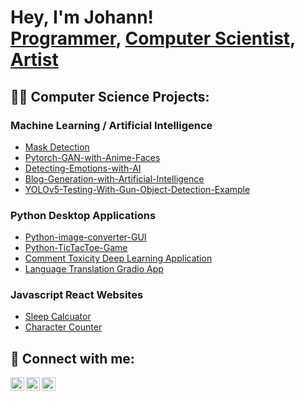 <h1>Hey, I'm Johann! <br/><a href="https://github.com/theonejohann">Programmer</a>, <a href="https://www.linkedin.com/in/johann-pineda-97992a235/">Computer Scientist</a>, <a href="https://www.instagram.com/theoneandonlyjohann/">Artist</a> </h1>

<h2>👨‍💻 Computer Science Projects:</h2>

### Machine Learning / Artificial Intelligence
* [Mask Detection](https://github.com/theonejohann/Mask-Detection)
* [Pytorch-GAN-with-Anime-Faces](https://github.com/theonejohann/Pytorch-GAN-with-Anime-Faces)
* [Detecting-Emotions-with-AI](https://github.com/theonejohann/Detecting-Emotions-with-AI)
* [Blog-Generation-with-Artificial-Intelligence](https://github.com/theonejohann/Blog-Generation-with-Artificial-Intelligence)
* [YOLOv5-Testing-With-Gun-Object-Detection-Example](https://github.com/theonejohann/YOLOv5-Testing-With-Gun-Object-Detection-Example)

### Python Desktop Applications
* [Python-image-converter-GUI](https://github.com/theonejohann/Python-image-converter-GUI)
* [Python-TicTacToe-Game](https://github.com/theonejohann/Python-TicTacToe-Game)
* [Comment Toxicity Deep Learning Application](https://github.com/theonejohann/Comment-Toxicity-DL-Model)
* [Language Translation Gradio App](https://github.com/theonejohann/Language-Translation-Jupyter-Notebook)

### Javascript React Websites
* [Sleep Calcuator](https://github.com/theonejohann/sleep-calc)
* [Character Counter](https://github.com/theonejohann/Minimalist-Character-Counter)


<h2> 🤳 Connect with me:</h2>

[<img align="left" alt="Johann | LinkedIn" width="22px" src="https://cdn.jsdelivr.net/npm/simple-icons@v3/icons/linkedin.svg" />][linkedin]
[<img align="left" alt="Johann | Instagram" width="22px" src="https://cdn.jsdelivr.net/npm/simple-icons@v3/icons/instagram.svg" />][instagram]
[<img align="left" alt="Johann | Medium" width="22px" src="https://cdn.jsdelivr.net/npm/simple-icons@v3/icons/instagram.svg" />][medium]


[instagram]: https://www.instagram.com/theoneandonlyjohann/
[linkedin]: https://www.linkedin.com/in/johann-pineda-97992a235/
[Medium]: https://medium.com/@theoneonlyjohann

<!--
Here are some ideas to get you started:
- 🔭 I’m currently working on ...
- 🌱 I’m currently learning ...
- 👯 I’m looking to collaborate on ...
- 🤔 I’m looking for help with ...
- 💬 Ask me about ...
- 📫 How to reach me: ...
- 😄 Pronouns: ...
- ⚡ Fun fact: ...
-->
